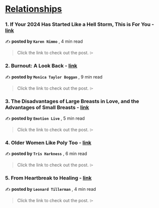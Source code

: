 
<h1><a href=https://medium.com/tag/relationships/recommended target="_blank" rel="noopener noreferrer">Relationships</a></h1>
<h3>1. If Your 2024 Has Started Like a Hell Storm, This is For You - <a href=https://medium.com/on-the-couch/if-your-2024-has-started-like-a-hell-storm-this-is-for-you-b103e1603d2d?source=tag_recommended_feed---------0-84----------relationships----------4aff0e7b_e7d6_4d37_9a16_6d59e85091ae------- target="_blank" rel="noopener noreferrer">link</a></h3>

✍️ **posted by `Karen Nimmo`** <date> , 4 min read</date>

<blockquote>Click the link to check out the post. ⌲</blockquote>

<h3>2. Burnout: A Look Back - <a href=https://medium.com/fourth-wave/burnout-a-look-back-c6f8f6b1969f?source=tag_recommended_feed---------1-107----------relationships----------4aff0e7b_e7d6_4d37_9a16_6d59e85091ae------- target="_blank" rel="noopener noreferrer">link</a></h3>

✍️ **posted by `Monica Taylor Boggan`** <date> , 9 min read</date>

<blockquote>Click the link to check out the post. ⌲</blockquote>

<h3>3. The Disadvantages of Large Breasts in Love, and the Advantages of Small Breasts - <a href=https://medium.com/illumination/the-disadvantages-of-large-breasts-in-love-and-the-advantages-of-small-breasts-7a94dda2c7f5?source=tag_recommended_feed---------2-85----------relationships----------4aff0e7b_e7d6_4d37_9a16_6d59e85091ae------- target="_blank" rel="noopener noreferrer">link</a></h3>

✍️ **posted by `Emotion Live`** <date> , 5 min read</date>

<blockquote>Click the link to check out the post. ⌲</blockquote>

<h3>4. Older Women Like Poly Too - <a href=https://medium.com/crows-feet/older-women-like-poly-too-637b54521d5b?source=tag_recommended_feed---------3-84----------relationships----------4aff0e7b_e7d6_4d37_9a16_6d59e85091ae------- target="_blank" rel="noopener noreferrer">link</a></h3>

✍️ **posted by `Tris Harkness`** <date> , 6 min read</date>

<blockquote>Click the link to check out the post. ⌲</blockquote>

<h3>5. From Heartbreak to Healing - <a href=https://medium.com/a-little-stoic-wisdom/from-heartbreak-to-healing-50789a24f310?source=tag_recommended_feed---------4-107----------relationships----------4aff0e7b_e7d6_4d37_9a16_6d59e85091ae------- target="_blank" rel="noopener noreferrer">link</a></h3>

✍️ **posted by `Leonard Tillerman`** <date> , 4 min read</date>

<blockquote>Click the link to check out the post. ⌲</blockquote>

